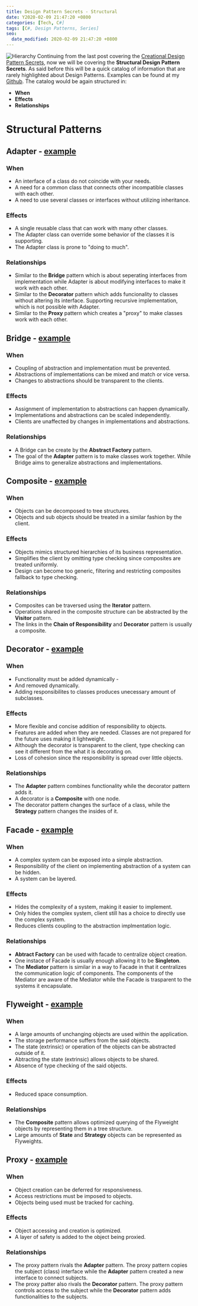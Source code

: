 ```yaml
---
title: Design Pattern Secrets - Structural
date: Y2020-02-09 21:47:20 +0800
categories: [Tech, C#]
tags: [C#, Design Patterns, Series]
seo:
  date_modified: 2020-02-09 21:47:20 +0800
---
```


![Hierarchy](https://drive.google.com/uc?export=view&id=1c4WPE0vT_L5GdGMA1C3EmaEq9dWXMw-w)
Continuing from the last post covering the [Creational Design Pattern Secrets](https://ianescober.github.io/posts/design-patterns-secrets-creational/), now we will be covering the __Structural Design Pattern Secrets__. As said before this will be a quick catalog of information that are rarely highlighted about Design Patterns. Examples can be found at my [Github](http://github.com/ianescober/designpatterns). The catalog would be again structured in:
- __When__
- __Effects__
- __Relationships__

# Structural Patterns
## Adapter - [example](https://github.com/IanEscober/DesignPatterns/tree/master/src/Adapter)
### When
- An interface of a class do not coincide with your needs.
- A need for a common class that connects other incompatible classes with each other.
- A need to use several classes or interfaces without utilizing inheritance.
### Effects
- A single reusable class that can work with many other classes.
- The Adapter class can override some behavior of the classes it is supporting.
- The Adapter class is prone to "doing to much".

### Relationships
- Similar to the __Bridge__ pattern which is about seperating interfaces from implementation while Adapter is about modifying interfaces to make it work with each other.
- Similar to the __Decorator__ pattern which adds funcionality to classes without altering its interface. Supporting recursive implementation, which is not possible with Adapter.
- Similar to the __Proxy__ pattern which creates a "proxy" to make classes work with each other.

## Bridge - [example](https://github.com/IanEscober/DesignPatterns/tree/master/src/Bridge)
### When
- Coupling of abstraction and implementation must be prevented.
- Abstractions of implementations can be mixed and match or vice versa.
- Changes to abstractions should be transparent to the clients.
### Effects
- Assignment of implementation to abstractions can happen dynamically.
- Implementations and abstractions can be scaled independently.
- Clients are unaffected by changes in implementations and abstractions.
### Relationships
- A Bridge can be create by the __Abstract Factory__ pattern.
- The goal of the __Adapter__ pattern is to make classes work together. While Bridge aims to generalize abstractions and implementations.

## Composite - [example](https://github.com/IanEscober/DesignPatterns/tree/master/src/Composite)
### When
- Objects can be decomposed to tree structures.
- Objects and sub objects should be treated in a similar fashion by the client. 
### Effects
- Objects mimics structured hierarchies of its business representation.
- Simplifies the client by omitting type checking since composites are treated uniformly.
- Design can become too generic, filtering and restricting composites fallback to type checking.
### Relationships
- Composites can be traversed using the __Iterator__ pattern.
- Operations shared in the composite structure can be abstracted by the __Visitor__ pattern.
- The links in the __Chain of Responsibility__ and __Decorator__ pattern is usually a composite.

## Decorator - [example](https://github.com/IanEscober/DesignPatterns/tree/master/src/Decorator)
### When
- Functionality must be added dynamically -
- And removed dynamically.
- Adding responsibilites to classes produces unecessary amount of subclasses.
### Effects
- More flexible and concise addition of responsibility to objects.
- Features are added when they are needed. Classes are not prepared for the future uses making it lightweight.
- Although the decorator is transparent to the client, type checking can see it different from the what it is decorating on.
- Loss of cohesion since the responsibility is spread over little objects.
### Relationships
- The __Adapter__ pattern combines functionality while the decorator pattern adds it.
- A decorator is a __Composite__ with one node.
- The decorator pattern changes the surface of a class, while the __Strategy__ pattern changes the insides of it.

## Facade - [example](https://github.com/IanEscober/DesignPatterns/tree/master/src/Facade)
### When
- A complex system can be exposed into a simple abstraction.
- Responsibility of the client on implementing abstraction of a system can be hidden.
- A system can be layered.
### Effects
- Hides the complexity of a system, making it easier to implement.
- Only hides the complex system, client still has a choice to directly use the complex system.
- Reduces clients coupling to the abstraction implmentation logic.
### Relationships
- __Abtract Factory__ can be used with facade to centralize object creation.
- One instace of Facade is usually enough allowing it to be __Singleton__.
- The __Mediator__ pattern is similar in a way to Facade in that it centralizes the communication logic of components. The components of the Mediator are aware of the Mediator while the Facade is trasparent to the systems it encapsulate.

## Flyweight - [example](https://github.com/IanEscober/DesignPatterns/tree/master/src/Flyweight)
### When
- A large amounts of unchanging objects are used within the application.
- The storage performance suffers from the said objects.
- The state (extrinsic) or operation of the objects can be abstracted outside of it.
- Abtracting the state (extrinsic) allows objects to be shared.
- Absence of type checking of the said objects.
### Effects
- Reduced space consumption.
### Relationships
- The __Composite__ pattern allows optimized querying of the Flyweight objects by representing them in a tree structure.
- Large amounts of __State__ and __Strategy__ objects can be represented as Flyweights.

## Proxy - [example](https://github.com/IanEscober/DesignPatterns/tree/master/src/Proxy)
### When
- Object creation can be deferred for responsiveness.
- Access restrictions must be imposed to objects.
- Objects being used must be tracked for caching.
### Effects
- Object accessing and creation is optimized.
- A layer of safety is added to the object being proxied.
### Relationships
- The proxy pattern rivals the __Adapter__ pattern. The proxy pattern copies the subject (class) interface while the __Adapter__ pattern created a new interface to connect subjects.
- The proxy patter also rivals the __Decorator__ pattern. The proxy pattern controls access to the subject while the __Decorator__ pattern adds functionalities to the subjects.